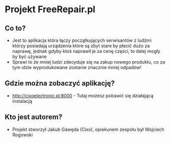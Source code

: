# Projekt FreeRepair.pl
## Co to?
 * Jest to aplikacja która łączy początkujących serwisantów z ludźmi którzy posiadają urządzenia które są zbyt stare by płacić dużo za naprawę, jednak gdyby ktoś naprawił je za cenę części, to dalej mogły by być używane
 * Sprawi to że mniej ludzi zdecyduje się na zakup nowego produktu, co za tym idzie wyprodukowane zostanie znacznie mniej odpadów!

## Gdzie można zobaczyć aplikację?
 * http://cixoelectronic.pl:8000 - Tutaj możesz pobawić się działającą instalacją

## Kto jest autorem?
 * Projekt stworzył Jakub Gawęda (Cixo), opiekunem zespołu był Wojciech Rogowski
